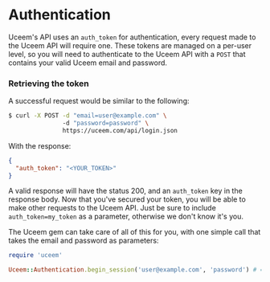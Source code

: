 # Authentication

Uceem's API uses an `auth_token` for authentication, every request made to the Uceem API will require one.  These tokens are managed on a per-user level, so you will need to authenticate to the Uceem API with a `POST` that contains your valid Uceem email and password.

### Retrieving the token

A successful request would be similar to the following:

```bash
$ curl -X POST -d "email=user@example.com" \ 
               -d "password=password" \
               https://uceem.com/api/login.json
```

With the response:

```json
{
  "auth_token": "<YOUR_TOKEN>"
}
```

A valid response will have the status 200, and an `auth_token` key in the response body. Now that you've secured your token, you will be able to make other requests to the Uceem API. Just be sure to include `auth_token=my_token` as a parameter, otherwise we don't know it's you.

The Uceem gem can take care of all of this for you, with one simple call that takes the email and password as parameters:

```ruby
require 'uceem'

Uceem::Authentication.begin_session('user@example.com', 'password') # => 'your_secret_auth_token'
```